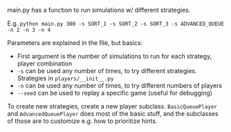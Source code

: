 main.py has a function to run simulations w/ different strategies.

E.g.
`python main.py 300 -s SORT_1 -s SORT_2 -s SORT_3 -s ADVANCED_QUEUE -n 2 -n 3 -n 4`

Parameters are explained in the file, but basics:
- First argument is the number of simulations to run for each strategy, player combination
- `-s` can be used any number of times, to try different strategies. Strategies in `players/__init__.py`
- `-n` can be used any number of times, to try different numbers of players
- `--seed` can be used to replay a specific game (useful for debugging)


To create new strategies, create a new player subclass. `BasicQueuePlayer` and `AdvancedQueuePlayer` does most of the basic stuff, and the subclasses of those are to customize e.g. how to prioritize hints.